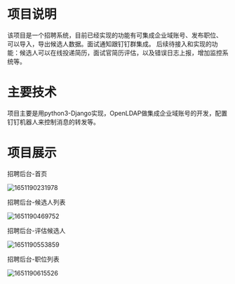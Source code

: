 # 项目说明

该项目是一个招聘系统，目前已经实现的功能有可集成企业域账号、发布职位、 可以导入，导出候选人数据。面试通知跟钉钉群集成。
后续待接入和实现的功能：候选人可以在线投递简历，面试官简历评估，以及错误日志上报，增加监控系统等。

# 主要技术

项目主要是用python3-Django实现，OpenLDAP做集成企业域账号的开发，配置钉钉机器人来控制消息的转发等。

# 项目展示

招聘后台-首页

![1651190231978](C:\Users\31009\AppData\Roaming\Typora\typora-user-images\1651190231978.png)

招聘后台-候选人列表

![1651190469752](C:\Users\31009\AppData\Roaming\Typora\typora-user-images\1651190469752.png)

招聘后台-评估候选人

![1651190553859](C:\Users\31009\AppData\Roaming\Typora\typora-user-images\1651190553859.png)

招聘后台-职位列表

![1651190615526](C:\Users\31009\AppData\Roaming\Typora\typora-user-images\1651190615526.png)

